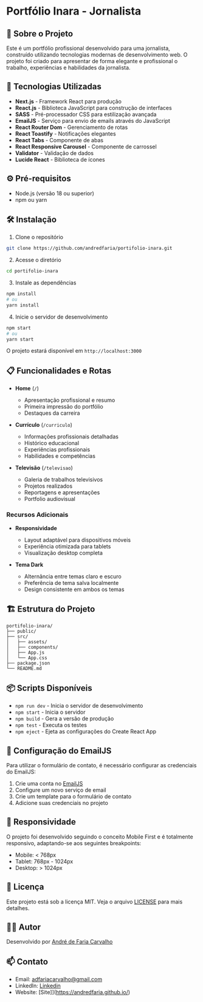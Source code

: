 # Portfólio Inara - Jornalista

## 📝 Sobre o Projeto

Este é um portfólio profissional desenvolvido para uma jornalista, construído utilizando tecnologias modernas de desenvolvimento web. O projeto foi criado para apresentar de forma elegante e profissional o trabalho, experiências e habilidades da jornalista.

## 🚀 Tecnologias Utilizadas

- **Next.js** - Framework React para produção
- **React.js** - Biblioteca JavaScript para construção de interfaces
- **SASS** - Pré-processador CSS para estilização avançada
- **EmailJS** - Serviço para envio de emails através do JavaScript
- **React Router Dom** - Gerenciamento de rotas
- **React Toastify** - Notificações elegantes
- **React Tabs** - Componente de abas
- **React Responsive Carousel** - Componente de carrossel
- **Validator** - Validação de dados
- **Lucide React** - Biblioteca de ícones

## ⚙️ Pré-requisitos

- Node.js (versão 18 ou superior)
- npm ou yarn

## 🛠️ Instalação

1. Clone o repositório
```bash
git clone https://github.com/andredfaria/portifolio-inara.git
```

2. Acesse o diretório
```bash
cd portifolio-inara
```

3. Instale as dependências
```bash
npm install
# ou
yarn install
```

4. Inicie o servidor de desenvolvimento
```bash
npm start
# ou
yarn start
```

O projeto estará disponível em `http://localhost:3000`

## 📋 Funcionalidades e Rotas

- **Home** (`/`)
  - Apresentação profissional e resumo
  - Primeira impressão do portfólio
  - Destaques da carreira

- **Currículo** (`/curriculo`)
  - Informações profissionais detalhadas
  - Histórico educacional
  - Experiências profissionais
  - Habilidades e competências

- **Televisão** (`/televisao`)
  - Galeria de trabalhos televisivos
  - Projetos realizados
  - Reportagens e apresentações
  - Portfolio audiovisual

### Recursos Adicionais
- **Responsividade**
  - Layout adaptável para dispositivos móveis
  - Experiência otimizada para tablets
  - Visualização desktop completa

- **Tema Dark**
  - Alternância entre temas claro e escuro
  - Preferência de tema salva localmente
  - Design consistente em ambos os temas

## 🏗️ Estrutura do Projeto

```
portifolio-inara/
├── public/
├── src/
│   ├── assets/
│   ├── components/
│   ├── App.js
│   └── App.css
├── package.json
└── README.md
```

## 📦 Scripts Disponíveis

- `npm run dev` - Inicia o servidor de desenvolvimento
- `npm start` - Inicia o servidor
- `npm build` - Gera a versão de produção
- `npm test` - Executa os testes
- `npm eject` - Ejeta as configurações do Create React App

## 🔧 Configuração do EmailJS

Para utilizar o formulário de contato, é necessário configurar as credenciais do EmailJS:

1. Crie uma conta no [EmailJS](https://www.emailjs.com/)
2. Configure um novo serviço de email
3. Crie um template para o formulário de contato
4. Adicione suas credenciais no projeto

## 📱 Responsividade

O projeto foi desenvolvido seguindo o conceito Mobile First e é totalmente responsivo, adaptando-se aos seguintes breakpoints:

- Mobile: < 768px
- Tablet: 768px - 1024px
- Desktop: > 1024px

## 📝 Licença

Este projeto está sob a licença MIT. Veja o arquivo [LICENSE](LICENSE) para mais detalhes.

## 👩‍💻 Autor

Desenvolvido por [André de Faria Carvalho](https://github.com/andredfaria)

## 📫 Contato

- Email: adfariacarvalho@gmail.com
- LinkedIn: [Linkedin](https://linkedin.com/in/andre-de-faria)
- Website: [Site]](https://andredfaria.github.io/)